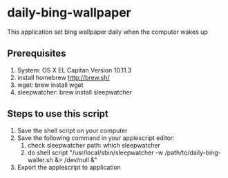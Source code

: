 # daily-bing-wallpaper
This application set bing wallpaper daily when the computer wakes up 

## Prerequisites
1. System: OS X EL Capitan Version 10.11.3
2. install homebrew http://brew.sh/
3. wget: brew install wget
4. sleepwatcher: brew install sleepwatcher

## Steps to use this script 
1. Save the shell script on your computer 
2. Save the following command in your applescript editor:
    1. check sleepwatcher path: which sleepwatcher
    2. do shell script "/usr/local/sbin/sleepwatcher -w /path/to/daily-bing-waller.sh &> /dev/null &"
3. Export the applescript to application 
